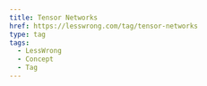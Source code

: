 ```yaml
---
title: Tensor Networks
href: https://lesswrong.com/tag/tensor-networks
type: tag
tags:
  - LessWrong
  - Concept
  - Tag
---
```


